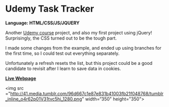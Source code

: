 # Udemy Task Tracker
<strong>Language: HTML/CSS/JS/JQUERY</strong>

Another <a href="https://www.udemy.com/the-web-developer-bootcamp">Udemy course</a> project, and also my first project using jQuery! Surprisingly, the CSS turned out to be the tough part.

I made some changes from the example, and ended up using branches for the first time, so I could test out everything separately.  

Unfortunately a refresh resets the list, but this project could be a good candidate to revisit after I learn to save data in cookies. 

<a href="http://dargacode.github.io/UdemyTaskTracker/"><strong>Live Webpage</strong></a>

<img src ="http://41.media.tumblr.com/96d667c1e87e831b41003fb21f048768/tumblr_inline_o4r62p01V31tvc5hi_1280.png" width=“350" height="350">
